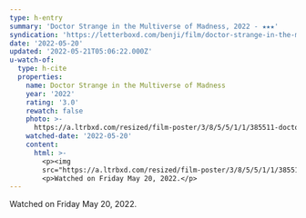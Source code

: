 ```yaml
---
type: h-entry
summary: 'Doctor Strange in the Multiverse of Madness, 2022 - ★★★'
syndication: 'https://letterboxd.com/benji/film/doctor-strange-in-the-multiverse-of-madness/'
date: '2022-05-20'
updated: '2022-05-21T05:06:22.000Z'
u-watch-of:
  type: h-cite
  properties:
    name: Doctor Strange in the Multiverse of Madness
    year: '2022'
    rating: '3.0'
    rewatch: false
    photo: >-
      https://a.ltrbxd.com/resized/film-poster/3/8/5/5/1/1/385511-doctor-strange-in-the-multiverse-of-madness-0-600-0-900-crop.jpg?v=009a8981af
    watched-date: '2022-05-20'
    content:
      html: >-
        <p><img
        src="https://a.ltrbxd.com/resized/film-poster/3/8/5/5/1/1/385511-doctor-strange-in-the-multiverse-of-madness-0-600-0-900-crop.jpg?v=009a8981af"/></p>
        <p>Watched on Friday May 20, 2022.</p>
---
```

Watched on Friday May 20, 2022.
